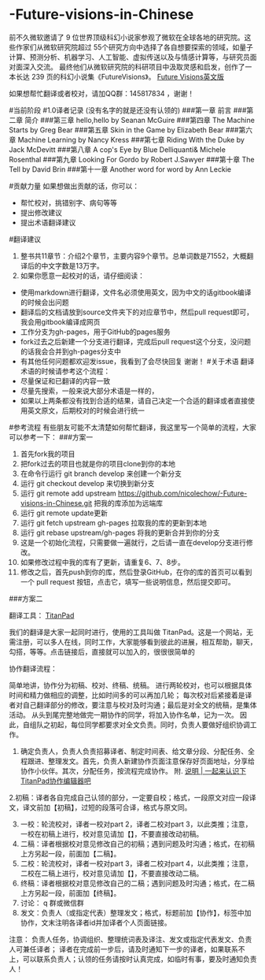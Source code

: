 # -Future-visions-in-Chinese
前不久微软邀请了 9 位世界顶级科幻小说家参观了微软在全球各地的研究院。这些作家们从微软研究院超过 55个研究方向中选择了各自想要探索的领域，如量子计算、预测分析、机器学习、人工智能、虚拟传送以及与情感计算等，与研究员面对面深入交流。
最终他们从微软研究院的科研项目中汲取灵感和启发，创作了一本长达 239 页的科幻小说集《FutureVisions》。
[Future Visions英文版](http://news.microsoft.com/futurevisions/?from=singlemessage&isappinstalled=0)

如果想帮忙翻译或者校对，请加QQ群：145817834 ，谢谢！

#当前阶段
#1.0译者记录 (没有名字的就是还没有认领的)
###第一章 前言
###第二章 简介
###第三章 hello,hello by Seanan McGuire
###第四章 The Machine Starts by Greg Bear
###第五章 Skin in the Game by Elizabeth Bear
###第六章 Machine Learning by Nancy Kress
###第七章 Riding With the Duke by Jack McDevitt
###第八章 A cop's Eye by Blue Delliquanti& Michele Rosenthal
###第九章 Looking For Gordo by Robert J.Sawyer
###第十章 The Tell by David Brin
###第十一章 Another word for word by Ann Leckie

#贡献力量
如果想做出贡献的话，你可以：

* 帮忙校对，挑错别字、病句等等
* 提出修改建议
* 提出术语翻译建议

#翻译建议
1. 整书共11章节：介绍2个章节，主要内容9个章节。总单词数是71552，大概翻译后的中文字数是13万字。
2. 如果你愿意一起校对的话，请仔细阅读：
* 使用markdown进行翻译，文件名必须使用英文，因为中文的话gitbook编译的时候会出问题
* 翻译后的文档请放到source文件夹下的对应章节中，然后pull request即可，我会用gitbook编译成网页
* 工作分支为gh-pages，用于GitHub的pages服务
* fork过去之后新建一个分支进行翻译，完成后pull request这个分支，没问题的话我会合并到gh-pages分支中
* 有其他任何问题都欢迎发issue，我看到了会尽快回复
谢谢！
#关于术语
翻译术语的时候请参考这个流程：
* 尽量保证和已翻译的内容一致
* 尽量先搜索，一般来说大部分术语是一样的，
* 如果以上两条都没有找到合适的结果，请自己决定一个合适的翻译或者直接使用英文原文，后期校对的时候会进行统一

#参考流程
有些朋友可能不太清楚如何帮忙翻译，我这里写一个简单的流程，大家可以参考一下：
###方案一
1. 首先fork我的项目
2. 把fork过去的项目也就是你的项目clone到你的本地
3. 在命令行运行 git branch develop 来创建一个新分支
4. 运行 git checkout develop 来切换到新分支
5. 运行 git remote add upstream https://github.com/nicolechow/-Future-visions-in-Chinese.git 把我的库添加为远端库
6. 运行 git remote update更新
7. 运行 git fetch upstream gh-pages 拉取我的库的更新到本地
8. 运行 git rebase upstream/gh-pages 将我的更新合并到你的分支
9. 这是一个初始化流程，只需要做一遍就行，之后请一直在develop分支进行修改。
10. 如果修改过程中我的库有了更新，请重复6、7、8步。
11. 修改之后，首先push到你的库，然后登录GitHub，在你的库的首页可以看到一个 pull request 按钮，点击它，填写一些说明信息，然后提交即可。

###方案二

翻译工具： [TitanPad](https://titanpad.com/)

我们的翻译是大家一起同时进行，使用的工具叫做 TitanPad。这是一个网站，无需注册，可以多人在线，同时工作，大家能够看到彼此的进展，相互帮助，聊天，勾搭，等等。点击链接后，直接就可以加入的，很很很简单的

协作翻译流程：

简单地讲，协作分为初稿、校对、终稿、统稿。 
进行两轮校对，也可以根据具体时间和精力做相应的调整，比如时间多的可以再加几轮；
每次校对后紧接着是译者对自己翻译部分的修改，要注意与校对及时沟通；最后是对全文的统稿，是集体活动。 从头到尾完整地做完一期协作的同学，将加入协作名单，记为一次。
因此，自组队之初起，每位同学都要求对全文负责。同时，负责人要做好组织协调工作。

1. 确定负责人，负责人负责招募译者、制定时间表、给文章分段、分配任务、全程跟进、整理发文。首先，负责人新建协作页面注意保存好页面地址，分享给协作小伙伴。其次，分配任务，按流程完成协作。 附. [说明 | 一起来认识下TitanPad协作编辑器吧](http://article.yeeyan.org/view/199302/390523)

2.初稿：译者各自完成自己认领的部分，一定要自校；格式，一段原文对应一段译文，译文前加【初稿】，过短的段落可合译，格式与原文同。

3. 一校：轮流校对，译者一校对part 2，译者二校对part 3，以此类推；注意，一校在初稿上进行，校对意见请加【】，不要直接改动初稿。
4. 二稿：译者根据校对意见修改自己的初稿；遇到问题及时沟通；格式，在初稿上方另起一段，前面加【二稿】。
5. 二校：轮流校对，译者一校对part 3，译者二校对part 4，以此类推；注意，二校在二稿上进行，校对意见请加【】，不要直接改动二稿。
6. 终稿：译者根据校对意见修改自己的二稿；遇到问题及时沟通；格式，在二稿上方另起一段，前面加【终稿】。
7. 讨论： q 群或微信群
8. 发文：负责人（或指定代表）整理发文；格式，标题前加【协作】，标签中加 协作，文末注明各译者id并加译者个人页面链接。

注意： 负责人任务，协调组织、整理统词表及译注、发文或指定代表发文、负责人可兼任译者； 译者在完成前一步后，请及时通知下一步的译者，如果联系不上，可以联系负责人；认领的任务请按时认真完成，如临时有事，要及时通知负责人！
